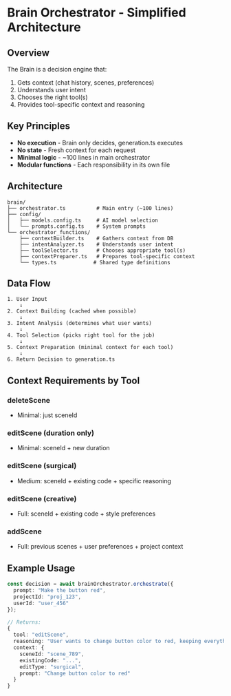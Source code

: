 # Brain Orchestrator - Simplified Architecture

## Overview
The Brain is a decision engine that:
1. Gets context (chat history, scenes, preferences)
2. Understands user intent
3. Chooses the right tool(s)
4. Provides tool-specific context and reasoning

## Key Principles
- **No execution** - Brain only decides, generation.ts executes
- **No state** - Fresh context for each request
- **Minimal logic** - ~100 lines in main orchestrator
- **Modular functions** - Each responsibility in its own file

## Architecture

```
brain/
├── orchestrator.ts          # Main entry (~100 lines)
├── config/
│   ├── models.config.ts     # AI model selection
│   └── prompts.config.ts    # System prompts
└── orchestrator_functions/
    ├── contextBuilder.ts    # Gathers context from DB
    ├── intentAnalyzer.ts    # Understands user intent
    ├── toolSelector.ts      # Chooses appropriate tool(s)
    ├── contextPreparer.ts   # Prepares tool-specific context
    └── types.ts            # Shared type definitions
```

## Data Flow

```
1. User Input
    ↓
2. Context Building (cached when possible)
    ↓
3. Intent Analysis (determines what user wants)
    ↓
4. Tool Selection (picks right tool for the job)
    ↓
5. Context Preparation (minimal context for each tool)
    ↓
6. Return Decision to generation.ts
```

## Context Requirements by Tool

### deleteScene
- Minimal: just sceneId

### editScene (duration only)
- Minimal: sceneId + new duration

### editScene (surgical)
- Medium: sceneId + existing code + specific reasoning

### editScene (creative)
- Full: sceneId + existing code + style preferences

### addScene
- Full: previous scenes + user preferences + project context

## Example Usage

```typescript
const decision = await brainOrchestrator.orchestrate({
  prompt: "Make the button red",
  projectId: "proj_123",
  userId: "user_456"
});

// Returns:
{
  tool: "editScene",
  reasoning: "User wants to change button color to red, keeping everything else",
  context: {
    sceneId: "scene_789",
    existingCode: "...",
    editType: "surgical",
    prompt: "Change button color to red"
  }
}
```